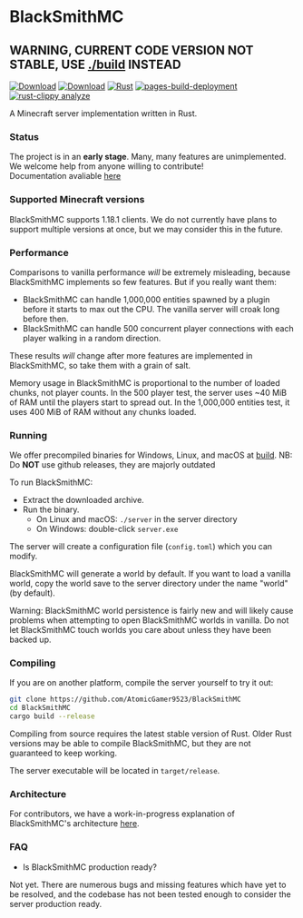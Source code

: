 # BlackSmithMC

## **WARNING, CURRENT CODE VERSION NOT STABLE, USE [./build](./build/README.md) INSTEAD**

[![Download](https://img.shields.io/github/languages/code-size/AtomicGamer9523/BlackSmithMC?label=Download%20Code&logo=DocuSign&logoColor=blue)](https://codeload.github.com/AtomicGamer9523/BlackSmithMC/zip/refs/heads/master)
[![Download](https://img.shields.io/badge/Download%20Build-6.84%20MB-blue?logo=DocuSign&logoColor=blue)](https://atomicgamer9523.github.io/BlackSmithMC/build/)
[![Rust](https://github.com/AtomicGamer9523/BlackSmithMC/actions/workflows/rust.yml/badge.svg)](https://github.com/AtomicGamer9523/BlackSmithMC/actions/workflows/rust.yml)
[![pages-build-deployment](https://github.com/AtomicGamer9523/BlackSmithMC/actions/workflows/pages/pages-build-deployment/badge.svg)](https://github.com/AtomicGamer9523/BlackSmithMC/actions/workflows/pages/pages-build-deployment)
[![rust-clippy analyze](https://github.com/AtomicGamer9523/BlackSmithMC/actions/workflows/rust-clippy.yml/badge.svg)](https://github.com/AtomicGamer9523/BlackSmithMC/actions/workflows/rust-clippy.yml)

A Minecraft server implementation written in Rust.

### Status

The project is in an **early stage**. Many, many features are unimplemented. We welcome help from anyone willing to contribute!\
Documentation avaliable [here](./docs/README.md)

### Supported Minecraft versions

BlackSmithMC supports 1.18.1 clients. We do not currently have plans to support multiple versions at once, but
we may consider this in the future.

### Performance

Comparisons to vanilla performance _will_ be extremely misleading, because BlackSmithMC implements so few features. But if you really want them:

* BlackSmithMC can handle 1,000,000 entities spawned by a plugin before it starts to max out the CPU. The vanilla server will croak long before then.
* BlackSmithMC can handle 500 concurrent player connections with each player walking in a random direction.

These results _will_ change after more features are implemented in BlackSmithMC, so take them with a grain of salt.

Memory usage in BlackSmithMC is proportional to the number of loaded chunks, not player counts. In the 500 player test, the server uses ~40 MiB of RAM
until the players start to spread out. In the 1,000,000 entities test, it uses 400 MiB of RAM without any chunks loaded.

### Running

We offer precompiled binaries for Windows, Linux, and macOS at [build](./build/).
NB: Do **NOT** use github releases, they are majorly outdated

To run BlackSmithMC:

* Extract the downloaded archive.
* Run the binary.
  * On Linux and macOS: `./server` in the server directory
  * On Windows: double-click `server.exe`
  
The server will create a configuration file (`config.toml`) which you can modify.

BlackSmithMC will generate a world by default. If you want to load a vanilla world,
copy the world save to the server directory under the name "world" (by default).

Warning: BlackSmithMC world persistence is fairly new and will likely cause problems
when attempting to open BlackSmithMC worlds in vanilla. Do not let BlackSmithMC touch worlds
you care about unless they have been backed up.

### Compiling

If you are on another platform, compile the server yourself to try it out:

```bash
git clone https://github.com/AtomicGamer9523/BlackSmithMC
cd BlackSmithMC
cargo build --release
```

Compiling from source requires the latest stable version of Rust. Older Rust versions may be able
to compile BlackSmithMC, but they are not guaranteed to keep working.

The server executable will be located in `target/release`.

### Architecture

For contributors, we have a work-in-progress explanation of BlackSmithMC's architecture [here](docs/architecture.md).

### FAQ

* Is BlackSmithMC production ready?

Not yet. There are numerous bugs and missing features which have yet to be resolved,
and the codebase has not been tested enough to consider the server production ready.
